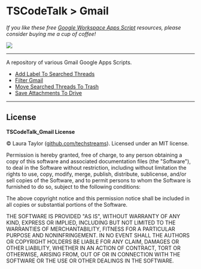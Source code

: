 # TSCodeTalk > Gmail

*If you like these free [Google Workspace Apps Script](https://developers.google.com/apps-script) resources, please consider buying me a cup of coffee!* 


[![](https://techstreams.github.io/images/bmac.svg)](https://www.buymeacoffee.com/techstreams)

---

A repository of various Gmail Google Apps Scripts.

* [Add Label To Searched Threads](./Add_Label_To_Searched_Threads.md)
* [Filter Gmail](./Gmail_Filters.md)
* [Move Searched Threads To Trash](./Move_Searched_Threads_To_Trash.md)
* [Save Attachments To Drive ](./Save_Attachments_To_Drive.md)


---

## License

**TSCodeTalk_Gmail License**

© Laura Taylor ([github.com/techstreams](https://github.com/techstreams)). Licensed under an MIT license.

Permission is hereby granted, free of charge, to any person obtaining a copy of this software and associated documentation files (the "Software"), to deal in the Software without restriction, including without limitation the rights to use, copy, modify, merge, publish, distribute, sublicense, and/or sell copies of the Software, and to permit persons to whom the Software is furnished to do so, subject to the following conditions:

The above copyright notice and this permission notice shall be included in all copies or substantial portions of the Software.

THE SOFTWARE IS PROVIDED "AS IS", WITHOUT WARRANTY OF ANY KIND, EXPRESS OR IMPLIED, INCLUDING BUT NOT LIMITED TO THE WARRANTIES OF MERCHANTABILITY, FITNESS FOR A PARTICULAR PURPOSE AND NONINFRINGEMENT. IN NO EVENT SHALL THE AUTHORS OR COPYRIGHT HOLDERS BE LIABLE FOR ANY CLAIM, DAMAGES OR OTHER LIABILITY, WHETHER IN AN ACTION OF CONTRACT, TORT OR OTHERWISE, ARISING FROM, OUT OF OR IN CONNECTION WITH THE SOFTWARE OR THE USE OR OTHER DEALINGS IN THE SOFTWARE.

